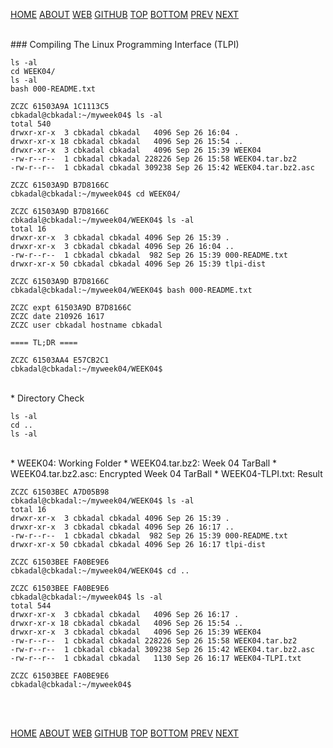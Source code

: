 ---
---

[HOME](index.md)
[ABOUT](README.md)
[WEB](https://osp4diss.vlsm.org/)
[GITHUB](https://github.com/UI-FASILKOM-OS/osp4diss/)
[TOP](#)
[BOTTOM](#endofpage)
[PREV](W04.md)
[NEXT](W04-02.md)

<br>
### Compiling The Linux Programming Interface (TLPI)

```
ls -al
cd WEEK04/
ls -al
bash 000-README.txt

```

```
ZCZC 61503A9A 1C1113C5
cbkadal@cbkadal:~/myweek04$ ls -al
total 540
drwxr-xr-x  3 cbkadal cbkadal   4096 Sep 26 16:04 .
drwxr-xr-x 18 cbkadal cbkadal   4096 Sep 26 15:54 ..
drwxr-xr-x  3 cbkadal cbkadal   4096 Sep 26 15:39 WEEK04
-rw-r--r--  1 cbkadal cbkadal 228226 Sep 26 15:58 WEEK04.tar.bz2
-rw-r--r--  1 cbkadal cbkadal 309238 Sep 26 15:42 WEEK04.tar.bz2.asc

ZCZC 61503A9D B7D8166C
cbkadal@cbkadal:~/myweek04$ cd WEEK04/

ZCZC 61503A9D B7D8166C
cbkadal@cbkadal:~/myweek04/WEEK04$ ls -al
total 16
drwxr-xr-x  3 cbkadal cbkadal 4096 Sep 26 15:39 .
drwxr-xr-x  3 cbkadal cbkadal 4096 Sep 26 16:04 ..
-rw-r--r--  1 cbkadal cbkadal  982 Sep 26 15:39 000-README.txt
drwxr-xr-x 50 cbkadal cbkadal 4096 Sep 26 15:39 tlpi-dist

ZCZC 61503A9D B7D8166C
cbkadal@cbkadal:~/myweek04/WEEK04$ bash 000-README.txt

ZCZC expt 61503A9D B7D8166C
ZCZC date 210926 1617
ZCZC user cbkadal hostname cbkadal

==== TL;DR ====

ZCZC 61503AA4 E57CB2C1
cbkadal@cbkadal:~/myweek04/WEEK04$

```

<br>
* Directory Check
<br>

```
ls -al
cd ..
ls -al

```

<br>
* WEEK04: Working Folder
* WEEK04.tar.bz2: Week 04 TarBall
* WEEK04.tar.bz2.asc: Encrypted Week 04 TarBall
* WEEK04-TLPI.txt: Result
<br>

```
ZCZC 61503BEC A7D05B98
cbkadal@cbkadal:~/myweek04/WEEK04$ ls -al
total 16
drwxr-xr-x  3 cbkadal cbkadal 4096 Sep 26 15:39 .
drwxr-xr-x  3 cbkadal cbkadal 4096 Sep 26 16:17 ..
-rw-r--r--  1 cbkadal cbkadal  982 Sep 26 15:39 000-README.txt
drwxr-xr-x 50 cbkadal cbkadal 4096 Sep 26 16:17 tlpi-dist

ZCZC 61503BEE FA0BE9E6
cbkadal@cbkadal:~/myweek04/WEEK04$ cd ..

ZCZC 61503BEE FA0BE9E6
cbkadal@cbkadal:~/myweek04$ ls -al
total 544
drwxr-xr-x  3 cbkadal cbkadal   4096 Sep 26 16:17 .
drwxr-xr-x 18 cbkadal cbkadal   4096 Sep 26 15:54 ..
drwxr-xr-x  3 cbkadal cbkadal   4096 Sep 26 15:39 WEEK04
-rw-r--r--  1 cbkadal cbkadal 228226 Sep 26 15:58 WEEK04.tar.bz2
-rw-r--r--  1 cbkadal cbkadal 309238 Sep 26 15:42 WEEK04.tar.bz2.asc
-rw-r--r--  1 cbkadal cbkadal   1130 Sep 26 16:17 WEEK04-TLPI.txt

ZCZC 61503BEE FA0BE9E6
cbkadal@cbkadal:~/myweek04$

```

<br id="endofpage"><br>

[HOME](index.md)
[ABOUT](README.md)
[WEB](https://osp4diss.vlsm.org/)
[GITHUB](https://github.com/UI-FASILKOM-OS/osp4diss/)
[TOP](#)
[BOTTOM](#endofpage)
[PREV](W04.md)
[NEXT](W04-02.md)
<br>

